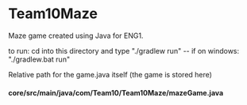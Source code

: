 # Team10Maze
Maze game created using Java for ENG1.

to run:
cd into this directory and type "./gradlew run" -- if on windows: "./gradlew.bat run"

Relative path for the game.java itself (the game is stored here)
#### core/src/main/java/com/Team10/Team10Maze/mazeGame.java

